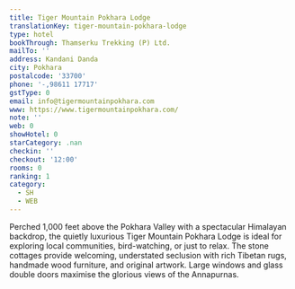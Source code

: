 ```yaml
---
title: Tiger Mountain Pokhara Lodge
translationKey: tiger-mountain-pokhara-lodge
type: hotel
bookThrough: Thamserku Trekking (P) Ltd.
mailTo: ''
address: Kandani Danda
city: Pokhara
postalcode: '33700'
phone: '-,98611 17717'
gstType: 0
email: info@tigermountainpokhara.com
www: https://www.tigermountainpokhara.com/
note: ''
web: 0
showHotel: 0
starCategory: .nan
checkin: ''
checkout: '12:00'
rooms: 0
ranking: 1
category:
  - SH
  - WEB
---
```





Perched 1,000 feet above the Pokhara Valley with a spectacular Himalayan backdrop, the quietly luxurious Tiger Mountain Pokhara Lodge is ideal for exploring local communities, bird-watching, or just to relax. The stone cottages provide welcoming, understated seclusion with rich Tibetan rugs, handmade wood furniture, and original artwork. Large windows and glass double doors maximise the glorious views of the Annapurnas.